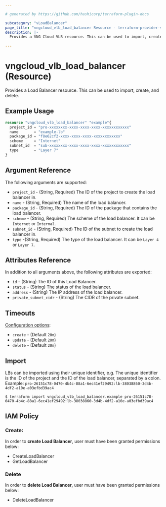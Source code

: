 ```yaml
---

# generated by https://github.com/hashicorp/terraform-plugin-docs

subcategory: "vLoadBalancer"
page_title: "vngcloud_vlb_load_balancer Resource - terraform-provider-vngcloud"
description: |-
  Provides a VNG Cloud VLB resource. This can be used to import, create, modify, and delete.
  
---
```


# vngcloud_vlb_load_balancer (Resource)

Provides a Load Balancer resource. This can be used to import, create, and delete.

## Example Usage

```terraform
resource "vngcloud_vlb_load_balancer" "example"{
  project_id = "pro-xxxxxxxx-xxxx-xxxx-xxxx-xxxxxxxxxxxx"
  name       = "example-lb"
  package_id = "f8e62cf2-xxxx-xxxx-xxxx-xxxxxxxxxxxx"
  scheme     = "Internet"
  subnet_id  = "sub-xxxxxxxx-xxxx-xxxx-xxxx-xxxxxxxxxxxx"
  type       = "Layer 7"
}
```

## Argument Reference

The following arguments are supported:


* `project_id` -  (String, Required) The ID of the project to create the load balancer in.
* `name` - (String, Required) The name of the load balancer.
* `package_id` -  (String, Required) The ID of the package that contains the load balancer.
* `scheme` - (String, Required) The scheme of the load balancer. It can be `Internet` or `Internal`.
* `subnet_id` - (String, Required) The ID of the subnet to create the load balancer in.
* `type` -(String, Required) The type of the load balancer. It can be `Layer 4` or `Layer 7`.


## Attributes Reference

In addition to all arguments above, the following attributes are exported:
* `id` - (String) The ID of this Load Balancer.
* `status` - (String) The status of the load balancer.
* `address` - (String) The IP address of the load balancer.
* `private_subnet_cidr` - (String) The CIDR of the private subnet.


## Timeouts

[Configuration options](https://developer.hashicorp.com/terraform/language/resources/syntax#operation-timeouts):

- `create` - (Default `20m`)
- `update` - (Default `20m`)
- `delete` - (Default `20m`)

## Import

LBs can be imported using their unique identifier, e.g.
The unique identifier is the ID of the project and the ID of the load balancer, separated by a colon.
Example: `pro-26151c78-0470-4b4c-88a1-6ec41ef29492:lb-38038860-3d4b-4df2-a10e-a03efbd39ac4`
```
$ terraform import vngcloud_vlb_load_balancer.example pro-26151c78-0470-4b4c-88a1-6ec41ef29492:lb-38038860-3d4b-4df2-a10e-a03efbd39ac4
```

## IAM Policy
### Create:
In order to **create Load Balancer**, user must have been granted permissions below:
- CreateLoadBalancer
- GetLoadBalancer

### Delete
In order to **delete Load Balancer**, user must have been granted permissions below:
- DeleteLoadBalancer

